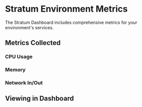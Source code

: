 # Stratum Environment Metrics

The Stratum Dashboard includes comprehensive metrics for your environment's services.

## Metrics Collected

### CPU Usage

### Memory

### Network In/Out

## Viewing in Dashboard
